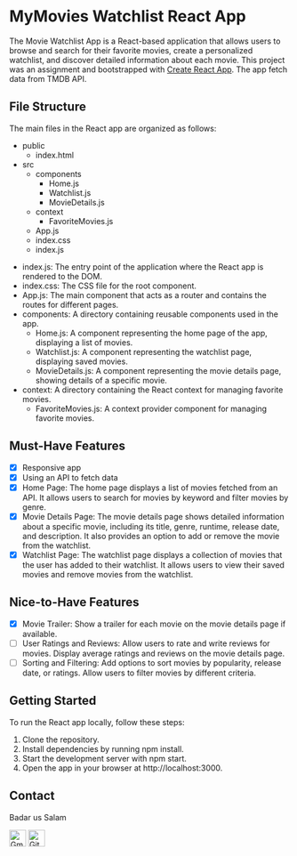 # MyMovies Watchlist React App

The Movie Watchlist App is a React-based application that allows users to browse and search for their favorite movies, create a personalized watchlist, and discover detailed information about each movie.
This project was an assignment and bootstrapped with [Create React App](https://github.com/facebook/create-react-app). The app fetch data from TMDB API.

## File Structure
The main files in the React app are organized as follows:
- public
  - index.html
- src
  - components
    - Home.js
    - Watchlist.js
    - MovieDetails.js
  - context
    - FavoriteMovies.js
  - App.js
  - index.css
  - index.js
* index.js: The entry point of the application where the React app is rendered to the DOM.
* index.css: The CSS file for the root component.
* App.js: The main component that acts as a router and contains the routes for different pages.
* components: A directory containing reusable components used in the app.
    * Home.js: A component representing the home page of the app, displaying a list of movies.
    * Watchlist.js: A component representing the watchlist page, displaying saved movies.
    * MovieDetails.js: A component representing the movie details page, showing details of a specific movie.
* context: A directory containing the React context for managing favorite movies.
    * FavoriteMovies.js: A context provider component for managing favorite movies.

## Must-Have Features

- [x] Responsive app
- [x] Using an API to fetch data
- [x] Home Page: The home page displays a list of movies fetched from an API. It allows users to search for movies by keyword and filter movies by genre.
- [x] Movie Details Page: The movie details page shows detailed information about a specific movie, including its title, genre, runtime, release date, and description. It also provides an option to add or remove the movie from the watchlist.
- [x] Watchlist Page: The watchlist page displays a collection of movies that the user has added to their watchlist. It allows users to view their saved movies and remove movies from the watchlist.

## Nice-to-Have Features
- [x] Movie Trailer: Show a trailer for each movie on the movie details page if available.
- [ ] User Ratings and Reviews: Allow users to rate and write reviews for movies. Display average ratings and reviews on the movie details page.
- [ ] Sorting and Filtering: Add options to sort movies by popularity, release date, or ratings. Allow users to filter movies by different criteria.

## Getting Started
To run the React app locally, follow these steps:

1. Clone the repository.
2. Install dependencies by running npm install.
3. Start the development server with npm start.
4. Open the app in your browser at http://localhost:3000.

## Contact
Badar us Salam

[<img src="https://img.shields.io/badge/-Gmail-fff?logo=gmail" height="30" alt="Gmail">](mailto:badaronline86@gmail.com)
[<img src="https://img.shields.io/badge/-github-000?logo=github" height="30" alt="Github">](https://github.com/badaronline)